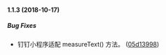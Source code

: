 #### 1.1.3 (2018-10-17)

##### Bug Fixes

* 钉钉小程序适配 measureText() 方法。 ([05d13998](https://github.com/antvis/my-f2/commit/05d139981465e76b8f569aa6999d034d76c51a2b))

 